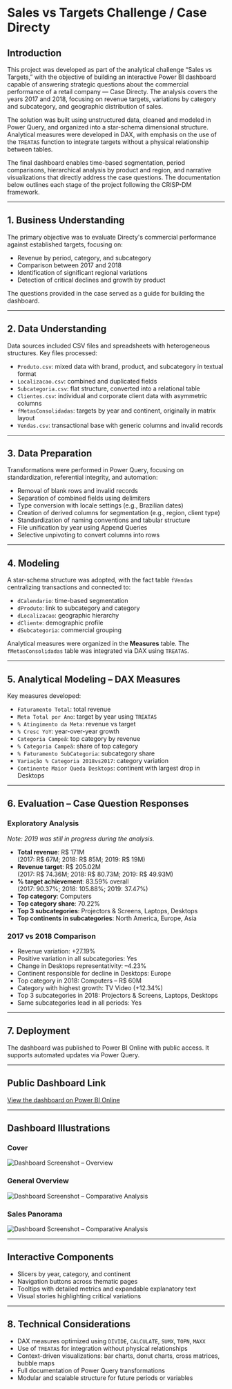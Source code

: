 # Sales vs Targets Challenge / Case Directy

## Introduction

This project was developed as part of the analytical challenge “Sales vs Targets,” with the objective of building an interactive Power BI dashboard capable of answering strategic questions about the commercial performance of a retail company — Case Directy. The analysis covers the years 2017 and 2018, focusing on revenue targets, variations by category and subcategory, and geographic distribution of sales.

The solution was built using unstructured data, cleaned and modeled in Power Query, and organized into a star-schema dimensional structure. Analytical measures were developed in DAX, with emphasis on the use of the `TREATAS` function to integrate targets without a physical relationship between tables.

The final dashboard enables time-based segmentation, period comparisons, hierarchical analysis by product and region, and narrative visualizations that directly address the case questions. The documentation below outlines each stage of the project following the CRISP-DM framework.

---

## 1. Business Understanding

The primary objective was to evaluate Directy's commercial performance against established targets, focusing on:

- Revenue by period, category, and subcategory
- Comparison between 2017 and 2018
- Identification of significant regional variations
- Detection of critical declines and growth by product

The questions provided in the case served as a guide for building the dashboard.

---

## 2. Data Understanding

Data sources included CSV files and spreadsheets with heterogeneous structures. Key files processed:

- `Produto.csv`: mixed data with brand, product, and subcategory in textual format
- `Localizacao.csv`: combined and duplicated fields
- `Subcategoria.csv`: flat structure, converted into a relational table
- `Clientes.csv`: individual and corporate client data with asymmetric columns
- `fMetasConsolidadas`: targets by year and continent, originally in matrix layout
- `Vendas.csv`: transactional base with generic columns and invalid records

---

## 3. Data Preparation

Transformations were performed in Power Query, focusing on standardization, referential integrity, and automation:

- Removal of blank rows and invalid records
- Separation of combined fields using delimiters
- Type conversion with locale settings (e.g., Brazilian dates)
- Creation of derived columns for segmentation (e.g., region, client type)
- Standardization of naming conventions and tabular structure
- File unification by year using Append Queries
- Selective unpivoting to convert columns into rows

---

## 4. Modeling

A star-schema structure was adopted, with the fact table `fVendas` centralizing transactions and connected to:

- `dCalendario`: time-based segmentation
- `dProduto`: link to subcategory and category
- `dLocalizacao`: geographic hierarchy
- `dCliente`: demographic profile
- `dSubcategoria`: commercial grouping

Analytical measures were organized in the **Measures** table. The `fMetasConsolidadas` table was integrated via DAX using `TREATAS`.

---

## 5. Analytical Modeling – DAX Measures

Key measures developed:

- `Faturamento Total`: total revenue
- `Meta Total por Ano`: target by year using `TREATAS`
- `% Atingimento da Meta`: revenue vs target
- `% Cresc YoY`: year-over-year growth
- `Categoria Campeã`: top category by revenue
- `% Categoria Campeã`: share of top category
- `% Faturamento SubCategoria`: subcategory share
- `Variação % Categoria 2018vs2017`: category variation
- `Continente Maior Queda Desktops`: continent with largest drop in Desktops

---

## 6. Evaluation – Case Question Responses

### Exploratory Analysis  
*Note: 2019 was still in progress during the analysis.*

- **Total revenue**: R$ 171M  
  (2017: R$ 67M; 2018: R$ 85M; 2019: R$ 19M)
- **Revenue target**: R$ 205.02M  
  (2017: R$ 74.36M; 2018: R$ 80.73M; 2019: R$ 49.93M)
- **% target achievement**: 83.59% overall  
  (2017: 90.37%; 2018: 105.88%; 2019: 37.47%)
- **Top category**: Computers
- **Top category share**: 70.22%
- **Top 3 subcategories**: Projectors & Screens, Laptops, Desktops
- **Top continents in subcategories**: North America, Europe, Asia

### 2017 vs 2018 Comparison

- Revenue variation: +27.19%
- Positive variation in all subcategories: Yes
- Change in Desktops representativity: –4.23%
- Continent responsible for decline in Desktops: Europe
- Top category in 2018: Computers – R$ 60M
- Category with highest growth: TV Video (+12.34%)
- Top 3 subcategories in 2018: Projectors & Screens, Laptops, Desktops
- Same subcategories lead in all periods: Yes

---

## 7. Deployment

The dashboard was published to Power BI Online with public access. It supports automated updates via Power Query.

---

## Public Dashboard Link

[View the dashboard on Power BI Online](https://app.powerbi.com/view?r=eyJrIjoiNDY1ZTVkMTEtODU4ZC00NjlkLTg2MWUtMmQxZGRhNzdlYmFlIiwidCI6IjY1OWNlMmI4LTA3MTQtNDE5OC04YzM4LWRjOWI2MGFhYmI1NyJ9)

---

## Dashboard Illustrations

### Cover  
![Dashboard Screenshot – Overview](https://github.com/user-attachments/assets/89282b90-62c3-402a-8086-5b0855145e26)

### General Overview  
![Dashboard Screenshot – Comparative Analysis](https://github.com/user-attachments/assets/b5cb1c9e-b442-4953-a3e6-628a9344c016)

### Sales Panorama  
![Dashboard Screenshot – Comparative Analysis](https://github.com/user-attachments/assets/44c1f6cb-a1ae-4b79-a2fe-05f7a216626a)

---

## Interactive Components

- Slicers by year, category, and continent
- Navigation buttons across thematic pages
- Tooltips with detailed metrics and expandable explanatory text
- Visual stories highlighting critical variations

---

## 8. Technical Considerations

- DAX measures optimized using `DIVIDE`, `CALCULATE`, `SUMX`, `TOPN`, `MAXX`
- Use of `TREATAS` for integration without physical relationships
- Context-driven visualizations: bar charts, donut charts, cross matrices, bubble maps
- Full documentation of Power Query transformations
- Modular and scalable structure for future periods or variables

